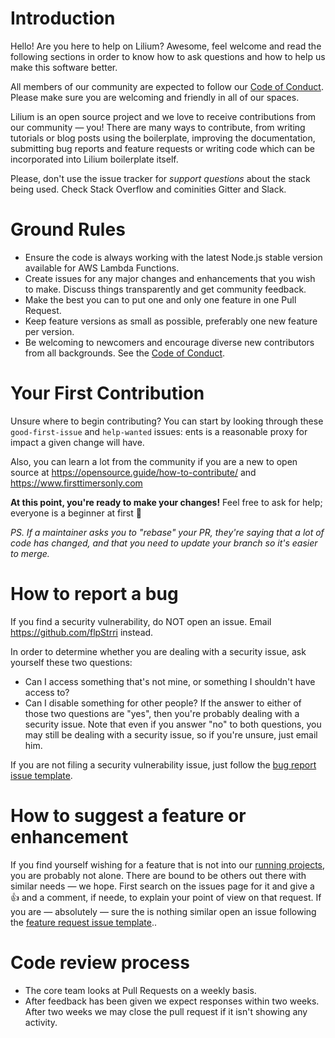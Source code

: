 # Introduction

Hello! Are you here to help on Lilium? Awesome, feel welcome and read the following sections in order to know how to ask questions and how to help us make this software better.

All members of our community are expected to follow our [Code of Conduct][CodeOfConduct]. Please make sure you are welcoming and friendly in all of our spaces.

Lilium is an open source project and we love to receive contributions from our community — you! There are many ways to contribute, from writing tutorials or blog posts using the boilerplate, improving the documentation, submitting bug reports and feature requests or writing code which can be incorporated into Lilium boilerplate itself.

Please, don't use the issue tracker for *support questions* about the stack being used. Check Stack Overflow and cominities Gitter and Slack.

# Ground Rules

* Ensure the code is always working with the latest Node.js stable version available for AWS Lambda Functions.
* Create issues for any major changes and enhancements that you wish to make. Discuss things transparently and get community feedback.
* Make the best you can to put one and only one feature in one Pull Request.
* Keep feature versions as small as possible, preferably one new feature per version.
* Be welcoming to newcomers and encourage diverse new contributors from all backgrounds. See the [Code of Conduct][CodeOfConduct].

# Your First Contribution

Unsure where to begin contributing? You can start by looking through these `good-first-issue` and `help-wanted` issues:
ents is a reasonable proxy for impact a given change will have.

Also, you can learn a lot from the community if you are a new to open source at https://opensource.guide/how-to-contribute/ and https://www.firsttimersonly.com

**At this point, you're ready to make your changes!** Feel free to ask for help; everyone is a beginner at first :pray:

*PS. If a maintainer asks you to "rebase" your PR, they're saying that a lot of code has changed, and that you need to update your branch so it's easier to merge.*

# How to report a bug

If you find a security vulnerability, do NOT open an issue. Email https://github.com/flpStrri instead.

In order to determine whether you are dealing with a security issue, ask yourself these two questions:
* Can I access something that's not mine, or something I shouldn't have access to?
* Can I disable something for other people?
If the answer to either of those two questions are "yes", then you're probably dealing with a security issue. Note that even if you answer "no" to both questions, you may still be dealing with a security issue, so if you're unsure, just email him.

If you are not filing a security vulnerability issue, just follow the [bug report issue template](https://github.com/flpStrri/Lilium/issues/new?template=bug_report.md).


# How to suggest a feature or enhancement

If you find yourself wishing for a feature that is not into our [running projects](https://github.com/flpStrri/Lilium/projects), you are probably not alone. There are bound to be others out there with similar needs — we hope. First search on the issues page for it and give a :thumbsup: and a comment, if neede, to explain your point of view on that request. If you are — absolutely — sure the is nothing similar open an issue following the [feature request issue template](https://github.com/flpStrri/Lilium/issues/new?template=feature_request.md)..


# Code review process
- The core team looks at Pull Requests on a weekly basis.
- After feedback has been given we expect responses within two weeks. After two weeks we may close the pull request if it isn't showing any activity.

[CodeOfConduct]: https://github.com/flpStrri/Lilium/CODE_OF_CONDUCT.md